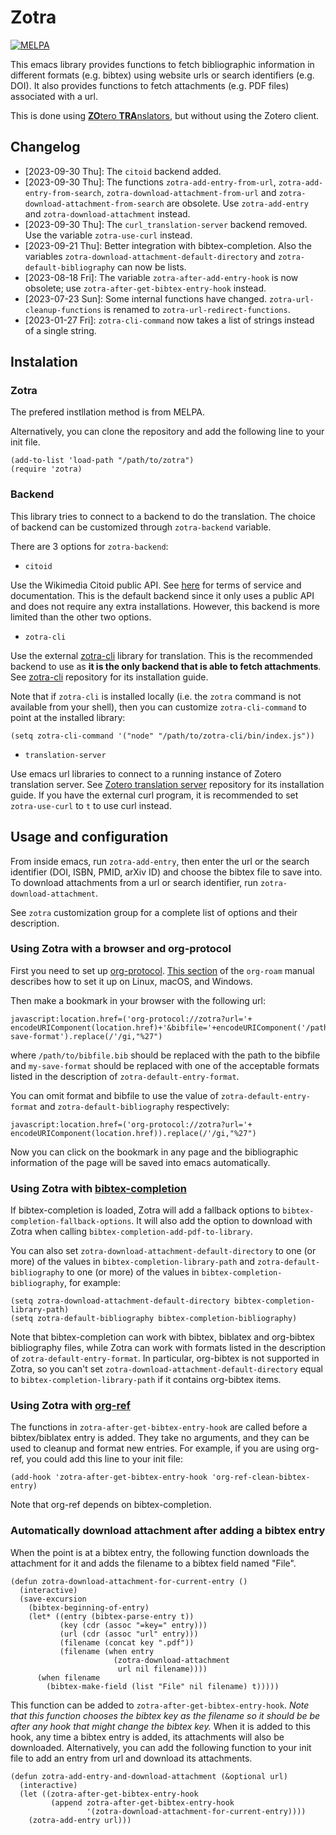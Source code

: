 # Zotra

[![MELPA](https://melpa.org/packages/zotra-badge.svg)](https://melpa.org/#/zotra)

This emacs library provides functions to fetch bibliographic information in different formats (e.g. bibtex) using website urls or search identifiers (e.g. DOI). 
It also provides functions to fetch attachments (e.g. PDF files) associated with a url.

This is done using [**ZO**tero **TRA**nslators](https://www.zotero.org/support/translators), but without using the Zotero client.


## Changelog

- [2023-09-30 Thu]: The `citoid` backend added.
- [2023-09-30 Thu]: The functions `zotra-add-entry-from-url`, `zotra-add-entry-from-search`, `zotra-download-attachment-from-url` and `zotra-download-attachment-from-search` are obsolete. Use `zotra-add-entry` and `zotra-download-attachment` instead.
- [2023-09-30 Thu]: The `curl_translation-server` backend removed. Use the variable `zotra-use-curl` instead.
- [2023-09-21 Thu]: Better integration with bibtex-completion. Also the variables `zotra-download-attachment-default-directory` and `zotra-default-bibliography` can now be lists.
- [2023-08-18 Fri]: The variable `zotra-after-add-entry-hook` is now obsolete; use `zotra-after-get-bibtex-entry-hook` instead.
- [2023-07-23 Sun]: Some internal functions have changed. `zotra-url-cleanup-functions` is renamed to `zotra-url-redirect-functions`.
- [2023-01-27 Fri]: `zotra-cli-command` now takes a list of strings instead of a single string.

## Instalation

### Zotra

The prefered instllation method is from MELPA.

Alternatively, you can clone the repository and add the following line to your init file.

``` emacs-lisp
(add-to-list 'load-path "/path/to/zotra")
(require 'zotra)
```

### Backend

This library tries to connect to a backend to do the translation.
The choice of backend can be customized through `zotra-backend` variable.

There are 3 options for `zotra-backend`:

- `citoid`

Use the Wikimedia Citoid public API.
See [here](https://en.wikipedia.org/api/rest_v1/#/Citation/getCitation) for terms of service and documentation.
This is the default backend since it only uses a public API and does not require any extra installations.
However, this backend is more limited than the other two options.

- `zotra-cli`

Use the external [zotra-cli](https://github.com/mpedramfar/zotra-cli) library for translation.
This is the recommended backend to use as **it is the only backend that is able to fetch attachments**.
See [zotra-cli](https://github.com/mpedramfar/zotra-cli) repository for its installation guide.

Note that if `zotra-cli` is installed locally (i.e. the `zotra` command is not available from your shell), then you can customize `zotra-cli-command` to point at the installed library:
```elisp
(setq zotra-cli-command '("node" "/path/to/zotra-cli/bin/index.js"))
```

- `translation-server`

Use emacs url libraries to connect to a running instance of Zotero translation server.
See [Zotero translation server](https://github.com/zotero/translation-server/) repository for its installation guide.
If you have the external curl program, it is recommended to set `zotra-use-curl` to `t` to use curl instead.


## Usage and configuration

From inside emacs, run `zotra-add-entry`, then enter the url or the search identifier (DOI, ISBN, PMID, arXiv ID) and choose the bibtex file to save into.
To download attachments from a url or search identifier, run `zotra-download-attachment`.

See `zotra` customization group for a complete list of options and their description.

### Using Zotra with a browser and org-protocol

First you need to set up [org-protocol](https://orgmode.org/worg/org-contrib/org-protocol.html). [This section](https://www.orgroam.com/manual.html#Installation-_00281_0029) of the `org-roam` manual describes how to set it up on Linux, macOS, and Windows.

Then make a bookmark in your browser with the following url:
```
javascript:location.href=('org-protocol://zotra?url='+ encodeURIComponent(location.href)+'&bibfile='+encodeURIComponent('/path/to/bibfile.bib')+'&format=my-save-format').replace(/'/gi,"%27")
```
where `/path/to/bibfile.bib` should be replaced with the path to the bibfile and `my-save-format` should be replaced with one of the acceptable formats listed in the description of `zotra-default-entry-format`.

You can omit format and bibfile to use the value of `zotra-default-entry-format` and `zotra-default-bibliography` respectively:
```
javascript:location.href=('org-protocol://zotra?url='+ encodeURIComponent(location.href)).replace(/'/gi,"%27")
```
Now you can click on the bookmark in any page and the bibliographic information of the page will be saved into emacs automatically.

### Using Zotra with [bibtex-completion](https://github.com/tmalsburg/helm-bibtex/)

If bibtex-completion is loaded, Zotra will add a fallback options to `bibtex-completion-fallback-options`.
It will also add the option to download with Zotra when calling `bibtex-completion-add-pdf-to-library`.

You can also set `zotra-download-attachment-default-directory` to one (or more) of the values in `bibtex-completion-library-path` and `zotra-default-bibliography` to one (or more) of the values in `bibtex-completion-bibliography`, for example:
```emacs-lisp
(setq zotra-download-attachment-default-directory bibtex-completion-library-path)
(setq zotra-default-bibliography bibtex-completion-bibliography)
```
Note that bibtex-completion can work with bibtex, biblatex and org-bibtex bibliography files, while Zotra can work with formats listed in the description of `zotra-default-entry-format`.
In particular, org-bibtex is not supported in Zotra, so you can't set `zotra-download-attachment-default-directory` equal to `bibtex-completion-library-path` if it contains org-bibtex items.

### Using Zotra with [org-ref](https://github.com/jkitchin/org-ref)

The functions in `zotra-after-get-bibtex-entry-hook` are called before a bibtex/biblatex entry is added.
They take no arguments, and they can be used to cleanup and format new entries.
For example, if you are using org-ref, you could add this line to your init file:
```emacs-lisp
(add-hook 'zotra-after-get-bibtex-entry-hook 'org-ref-clean-bibtex-entry)
```
Note that org-ref depends on bibtex-completion.

### Automatically download attachment after adding a bibtex entry

When the point is at a bibtex entry, the following function downloads the attachment for it and adds the filename to a bibtex field named "File".
```emacs-lisp
(defun zotra-download-attachment-for-current-entry ()
  (interactive)
  (save-excursion
    (bibtex-beginning-of-entry)
    (let* ((entry (bibtex-parse-entry t))
           (key (cdr (assoc "=key=" entry)))
           (url (cdr (assoc "url" entry)))
           (filename (concat key ".pdf"))
           (filename (when entry
                       (zotra-download-attachment
                        url nil filename))))
      (when filename
        (bibtex-make-field (list "File" nil filename) t)))))
```

This function can be added to `zotra-after-get-bibtex-entry-hook`. 
*Note that this function chooses the bibtex key as the filename so it should be be after any hook that might change the bibtex key.*
When it is added to this hook, any time a bibtex entry is added, its attachments will also be downloaded.
Alternatively, you can add the following function to your init file to add an entry from url and download its attachments.

```emacs-lisp
(defun zotra-add-entry-and-download-attachment (&optional url)
  (interactive)
  (let ((zotra-after-get-bibtex-entry-hook
         (append zotra-after-get-bibtex-entry-hook
                 '(zotra-download-attachment-for-current-entry))))
    (zotra-add-entry url)))
```
